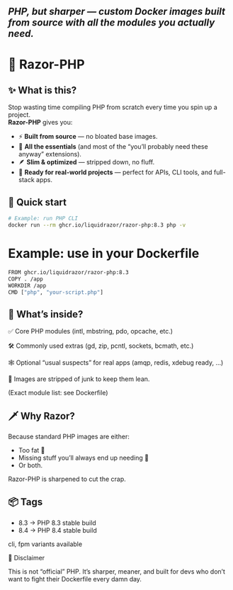 *PHP, but sharper — custom Docker images built from source with all the modules you actually need.*  
---

# 🔪 Razor-PHP  

## ✨ What is this?  
Stop wasting time compiling PHP from scratch every time you spin up a project.  
**Razor-PHP** gives you:  
- ⚡ **Built from source** — no bloated base images.  
- 🔌 **All the essentials** (and most of the “you’ll probably need these anyway” extensions).  
- 🪶 **Slim & optimized** — stripped down, no fluff.  
- 🧩 **Ready for real-world projects** — perfect for APIs, CLI tools, and full-stack apps.  

## 🚀 Quick start  
```bash
# Example: run PHP CLI
docker run --rm ghcr.io/liquidrazor/razor-php:8.3 php -v
```

# Example: use in your Dockerfile
```bash
FROM ghcr.io/liquidrazor/razor-php:8.3
COPY . /app
WORKDIR /app
CMD ["php", "your-script.php"]
```

## 🧪 What’s inside?

✅ Core PHP modules (intl, mbstring, pdo, opcache, etc.)

🛠️ Commonly used extras (gd, zip, pcntl, sockets, bcmath, etc.)

🕸️ Optional “usual suspects” for real apps (amqp, redis, xdebug ready, …)

🧼 Images are stripped of junk to keep them lean.

(Exact module list: see Dockerfile)

## 🗡️ Why Razor?

Because standard PHP images are either:
- Too fat 🐋
- Missing stuff you’ll always end up needing 😤
- Or both.

Razor-PHP is sharpened to cut the crap.

## 📦 Tags

- 8.3 → PHP 8.3 stable build
- 8.4 → PHP 8.4 stable build

cli, fpm variants available

🏴 Disclaimer

This is not “official” PHP. It’s sharper, meaner, and built for devs who don’t want to fight their Dockerfile every damn day.

